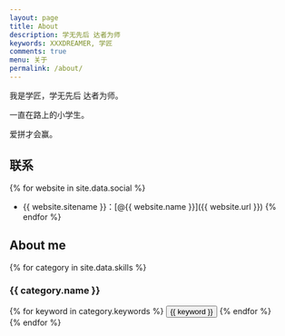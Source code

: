 ```yaml
---
layout: page
title: About
description: 学无先后 达者为师
keywords: XXXDREAMER, 学匠
comments: true
menu: 关于
permalink: /about/
---
```


我是学匠，学无先后 达者为师。

一直在路上的小学生。

爱拼才会赢。

## 联系

{% for website in site.data.social %}
* {{ website.sitename }}：[@{{ website.name }}]({{ website.url }})
{% endfor %}

## About me

{% for category in site.data.skills %}
### {{ category.name }}
<div class="btn-inline">
{% for keyword in category.keywords %}
<button class="btn btn-outline" type="button">{{ keyword }}</button>
{% endfor %}
</div>
{% endfor %}
